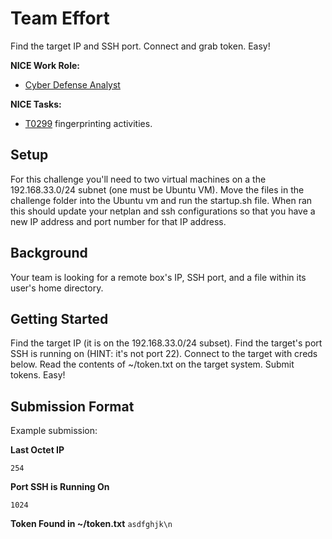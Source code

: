 # Team Effort

Find the target IP and SSH port. Connect and grab token. Easy!



**NICE Work Role:**   

- [Cyber Defense Analyst](https://niccs.cisa.gov/workforce-development/nice-framework)

**NICE Tasks:**
- [T0299](https://niccs.cisa.gov/workforce-development/nice-framework) fingerprinting activities.

## Setup
For this challenge you'll need to two virtual machines on a the 192.168.33.0/24 subnet (one must be Ubuntu VM). Move the files in the challenge folder into the Ubuntu vm and run the startup.sh file. When ran this should update your netplan and ssh configurations so that you have a new IP address and port number for that IP address.

## Background  
Your team is looking for a remote box's IP, SSH port, and a file within its user's home directory.

## Getting Started
Find the target IP (it is on the 192.168.33.0/24 subset). Find the target's port SSH is running on (HINT: it's not port 22). Connect to the target with creds below. Read the contents of ~/token.txt on the target system. Submit tokens. Easy!

## Submission Format
Example submission:  

**Last Octet IP**
```
254
```

**Port SSH is Running On**
```
1024
```

**Token Found in ~/token.txt**
```asdfghjk\n```
